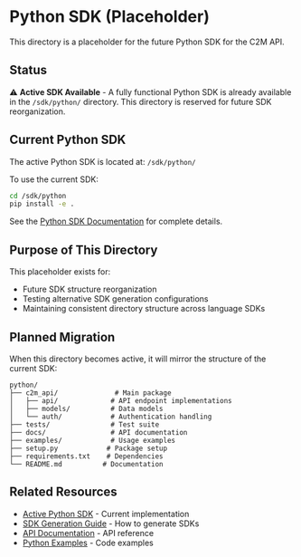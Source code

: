 # Python SDK (Placeholder)

This directory is a placeholder for the future Python SDK for the C2M API.

## Status

⚠️ **Active SDK Available** - A fully functional Python SDK is already available in the `/sdk/python/` directory. This directory is reserved for future SDK reorganization.

## Current Python SDK

The active Python SDK is located at: `/sdk/python/`

To use the current SDK:
```bash
cd /sdk/python
pip install -e .
```

See the [Python SDK Documentation](/sdk/python/README.md) for complete details.

## Purpose of This Directory

This placeholder exists for:
- Future SDK structure reorganization
- Testing alternative SDK generation configurations
- Maintaining consistent directory structure across language SDKs

## Planned Migration

When this directory becomes active, it will mirror the structure of the current SDK:

```
python/
├── c2m_api/              # Main package
│   ├── api/             # API endpoint implementations
│   ├── models/          # Data models
│   └── auth/            # Authentication handling
├── tests/               # Test suite
├── docs/                # API documentation
├── examples/            # Usage examples
├── setup.py            # Package setup
├── requirements.txt    # Dependencies
└── README.md          # Documentation
```

## Related Resources

- [Active Python SDK](/sdk/python/README.md) - Current implementation
- [SDK Generation Guide](/SDK_GUIDE.md) - How to generate SDKs
- [API Documentation](/docs/README.md) - API reference
- [Python Examples](/examples/README.md) - Code examples